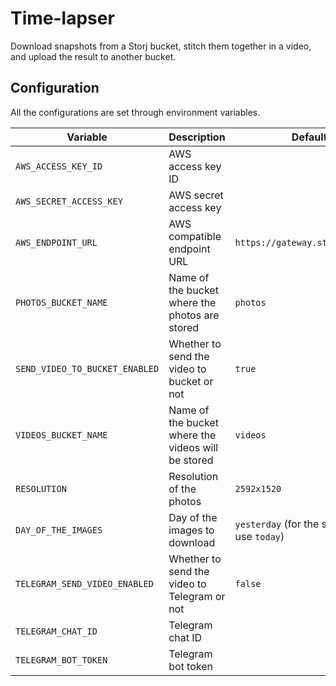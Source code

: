 # Time-lapser

Download snapshots from a Storj bucket, stitch them together in a video, and upload the result to another bucket.

## Configuration

All the configurations are set through environment variables.

| Variable | Description | Default |
| -------- | ----------- | ------- |
| `AWS_ACCESS_KEY_ID` | AWS access key ID | |
| `AWS_SECRET_ACCESS_KEY` | AWS secret access key | |
| `AWS_ENDPOINT_URL` | AWS compatible endpoint URL | `https://gateway.storjshare.io` |
| `PHOTOS_BUCKET_NAME` | Name of the bucket where the photos are stored | `photos` |
| `SEND_VIDEO_TO_BUCKET_ENABLED` | Whether to send the video to bucket or not | `true` |
| `VIDEOS_BUCKET_NAME` | Name of the bucket where the videos will be stored | `videos` |
| `RESOLUTION` | Resolution of the photos | `2592x1520` |
| `DAY_OF_THE_IMAGES` | Day of the images to download | `yesterday` (for the same day, use `today`) |
| `TELEGRAM_SEND_VIDEO_ENABLED` | Whether to send the video to Telegram or not | `false` |
| `TELEGRAM_CHAT_ID` | Telegram chat ID | |
| `TELEGRAM_BOT_TOKEN` | Telegram bot token | |
